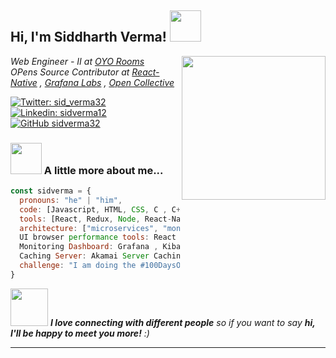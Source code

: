 <h2> Hi, I'm Siddharth Verma! <img src="https://media.giphy.com/media/RbDKaczqWovIugyJmW/giphy.gif" width="50"></h2>
<img align='right' src="https://media.giphy.com/media/RiKyIqMC4vVGB9vkxl/giphy.gif" width="230">
<p><em>Web Engineer - II at <a href="https://www.oyorooms.com/">OYO Rooms</a></br>OPens Source Contributor at <a href="https://github.com/facebook/react-native/">React-Native</a> , <a href="https://github.com/grafana/grafana">Grafana Labs</a> , <a href="https://github.com/opencollective/opencollective">Open Collective</a>
</em></p>

[![Twitter: sid_verma32](https://img.shields.io/twitter/follow/sid_verma32?style=social)](https://twitter.com/sid_verma32)
[![Linkedin: sidverma12](https://img.shields.io/badge/-sidverma-blue?style=flat-square&logo=Linkedin&logoColor=white&link=https://www.linkedin.com/in/sidverma12/)](https://www.linkedin.com/in/sidverma12/)
[![GitHub sidverma32](https://img.shields.io/github/followers/sidverma32?label=follow&style=social)](https://github.com/sidverma32)


### <img src="https://media.giphy.com/media/VgCDAzcKvsR6OM0uWg/giphy.gif" width="50"> A little more about me...  


```javascript
const sidverma = {
  pronouns: "he" | "him",
  code: [Javascript, HTML, CSS, C , C++],
  tools: [React, Redux, Node, React-Native, Next Js , Express, Webpack4, Babel, Material-UI, Storybook, Styled-Components, Docker, Jenkins , AWS , Kubernetes],
  architecture: ["microservices", "monolithic", "design system pattern"],
  UI browser performance tools: React Dev Tools, Google Lighthouse , Webpagetest,
  Monitoring Dashboard: Grafana , Kibana, SonarQube , Firebase Analytics, APM,
  Caching Server: Akamai Server Caching,
  challenge: "I am doing the #100DaysOfCode challenge focused on react and typescript"
}
```


<img src="https://media.giphy.com/media/LnQjpWaON8nhr21vNW/giphy.gif" width="60"> <em><b>I love connecting with different people</b> so if you want to say <b>hi, I'll be happy to meet you more!</b> :)</em>

---
